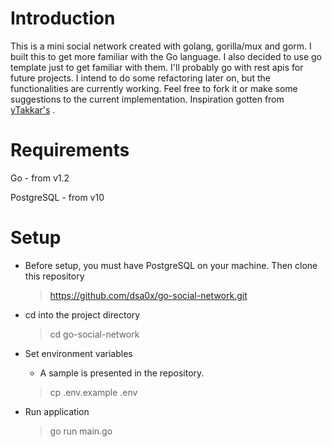 
# Introduction
This is a mini social network created with golang, gorilla/mux and gorm. I built this to get more familiar with the Go language. 
I also decided to use go template just to get familiar with them. I'll probably go with rest apis for future projects.
I intend to do some refactoring later on, but the functionalities are currently working. Feel free to fork it or make some suggestions to the current implementation.
Inspiration gotten from <a href="/https://github.com/yTakkar/Go-Mini-Social-Network">yTakkar's</a> .

# Requirements
Go - from v1.2

PostgreSQL - from v10

# Setup
- Before setup, you must have PostgreSQL on your machine. Then clone this repository

    >[ https://github.com/dsa0x/go-social-network.git
](https://github.com/Parvezkhan0/go-social-network.git)
- cd into the project directory

   > cd go-social-network

- Set environment variables

  - A sample is presented in the repository.
  
  > cp .env.example .env

- Run application

  > go run main.go







